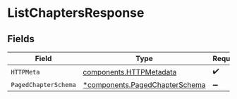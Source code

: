 # ListChaptersResponse


## Fields

| Field                                                                           | Type                                                                            | Required                                                                        | Description                                                                     |
| ------------------------------------------------------------------------------- | ------------------------------------------------------------------------------- | ------------------------------------------------------------------------------- | ------------------------------------------------------------------------------- |
| `HTTPMeta`                                                                      | [components.HTTPMetadata](../../models/components/httpmetadata.md)              | :heavy_check_mark:                                                              | N/A                                                                             |
| `PagedChapterSchema`                                                            | [*components.PagedChapterSchema](../../models/components/pagedchapterschema.md) | :heavy_minus_sign:                                                              | OK                                                                              |